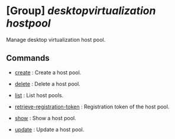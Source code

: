 # [Group] _desktopvirtualization hostpool_

Manage desktop virtualization host pool.

## Commands

- [create](/Commands/desktopvirtualization/hostpool/_create.md)
: Create a host pool.

- [delete](/Commands/desktopvirtualization/hostpool/_delete.md)
: Delete a host pool.

- [list](/Commands/desktopvirtualization/hostpool/_list.md)
: List host pools.

- [retrieve-registration-token](/Commands/desktopvirtualization/hostpool/_retrieve-registration-token.md)
: Registration token of the host pool.

- [show](/Commands/desktopvirtualization/hostpool/_show.md)
: Show a host pool.

- [update](/Commands/desktopvirtualization/hostpool/_update.md)
: Update a host pool.
